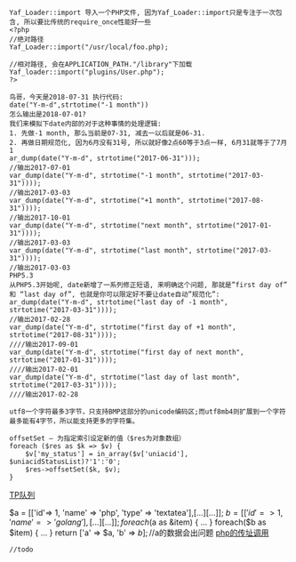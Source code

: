 ```
Yaf_Loader::import 导入一个PHP文件, 因为Yaf_Loader::import只是专注于一次包含, 所以要比传统的require_once性能好一些
<?php
//绝对路径
Yaf_Loader::import("/usr/local/foo.php);

//相对路径, 会在APPLICATION_PATH."/library"下加载
Yaf_loader::import("plugins/User.php");
?>
```
```
鸟哥，今天是2018-07-31 执行代码:
date("Y-m-d",strtotime("-1 month"))
怎么输出是2018-07-01?
我们来模拟下date内部的对于这种事情的处理逻辑:
1. 先做-1 month, 那么当前是07-31, 减去一以后就是06-31.
2. 再做日期规范化, 因为6月没有31号, 所以就好像2点60等于3点一样, 6月31就等于了7月1
ar_dump(date("Y-m-d", strtotime("2017-06-31")));
//输出2017-07-01
var_dump(date("Y-m-d", strtotime("-1 month", strtotime("2017-03-31"))));
//输出2017-03-03
var_dump(date("Y-m-d", strtotime("+1 month", strtotime("2017-08-31"))));
//输出2017-10-01
var_dump(date("Y-m-d", strtotime("next month", strtotime("2017-01-31"))));
//输出2017-03-03
var_dump(date("Y-m-d", strtotime("last month", strtotime("2017-03-31"))));
//输出2017-03-03
PHP5.3
从PHP5.3开始呢, date新增了一系列修正短语, 来明确这个问题, 那就是”first day of” 和 “last day of”, 也就是你可以限定好不要让date自动”规范化”:
ar_dump(date("Y-m-d", strtotime("last day of -1 month", strtotime("2017-03-31"))));
//输出2017-02-28
var_dump(date("Y-m-d", strtotime("first day of +1 month", strtotime("2017-08-31"))));
////输出2017-09-01
var_dump(date("Y-m-d", strtotime("first day of next month", strtotime("2017-01-31"))));
////输出2017-02-01
var_dump(date("Y-m-d", strtotime("last day of last month", strtotime("2017-03-31"))));
////输出2017-02-28
```
```
utf8一个字符最多3字节，只支持BMP这部分的unicode编码区;而utf8mb4则扩展到一个字符最多能有4字节，所以能支持更多的字符集。
```
```
offsetSet — 为指定索引设定新的值（$res为对象数组）
foreach ($res as $k => $v) {
	$v['my_status'] = in_array($v['uniacid'], $uniacidStatusList)?'1':'0';
	$res->offsetSet($k, $v);
}
```
[TP队列](https://github.com/coolseven/notes/blob/master/thinkphp-queue/README.md)

$a = [['id'=> 1, 'name' => 'php', 'type' => 'textatea'],[...][...]];
$b = [['id'=> 1, 'name' => 'golang'],[...][...]];
foreach($a as &item) {
	...
}
foreach($b as $item) {
	...
}
return ['a' => $a, 'b' => $b];	//$a的数据会出问题
[php的传址调用](https://blog.csdn.net/weixin_33711795/article/details/115173586)

```
//todo
```
